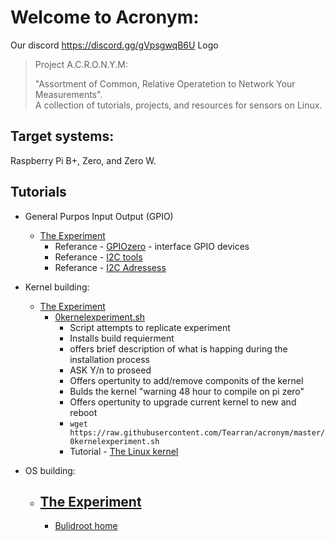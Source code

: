 # Welcome to Acronym:
Our discord https://discord.gg/gVpsgwqB6U
Logo 

> Project A.C.R.O.N.Y.M:
>
>  "Assortment of Common, Relative Operatetion to Network Your Measurements".  
>  A collection of tutorials, projects, and resources for sensors on Linux.
>   

## Target systems:

Raspberry Pi B+, Zero, and Zero W.

## Tutorials

-   General Purpos Input Output (GPIO)
    -   [The Experiment](https://github.com/Tearran/acronym/wiki/Experiment-gpiozero)
        -  Referance - [GPIOzero](https://gpiozero.readthedocs.io/en/stable/recipes.html) -  interface GPIO devices  
        -  Referance - [I2C tools](https://i2c.wiki.kernel.org/index.php/I2C_Tools)  
        -  Referance - [I2C Adressess](https://github.com/Tearran/acronym/wiki/i2c)
-   Kernel building:

    -   [The Experiment](https://github.com/Tearran/acronym/wiki/Experiment-zero-kernel)
        -   [0kernelexperiment.sh](https://github.com/Tearran/acronym/blob/master/0kernelexperiment.sh) 
            -   Script attempts to replicate experiment
            -   Installs build requierment
            -   offers brief description of what is happing during the installation process
            -   ASK Y/n to proseed
            -   Offers opertunity to add/remove componits of the kernel
            -   Bulds the kernel "warning 48 hour to compile on pi zero"
            -   Offers opertunity to upgrade current kernel to new and reboot
            - ``` wget https://raw.githubusercontent.com/Tearran/acronym/master/0kernelexperiment.sh ``` 
            -  Tutorial - [The Linux kernel](https://www.raspberrypi.com/documentation/computers/linux_kernel.html)

       
-   OS building:
    -   [The Experiment](https://github.com/Tearran/acronym/wiki/Buildroot-Experiment)
        -   
        -   [Bulidroot home](https://buildroot.org/)    
